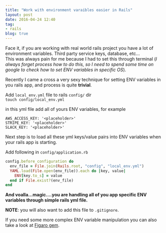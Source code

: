 ```yaml
---
title: "Work with environment varaibles easier in Rails"
layout: post
date: 2016-04-24 12:40
tag:
- rails
blog: true
---
```


Face it, if you are working with real world rails project you have a
lot of environment variables. Third party service keys, database, etc...   
This was always pain for me because I had to set this through
terminal (*I always forget process how to do this, so I need to spend
some time on google to check how to set ENV variables in specific OS*).


Recently I came a cross a very sexy technique for setting ENV variables
in you rails app, and process is quite **trivial**.

Add `local_env.yml` file to rails `config/` dir   
`touch config/local_env.yml`

in this yml file add all of yours ENV variables, for example

```
AWS_ACCESS_KEY: '<placeholder>'
STRIPE_KEY: '<placeholder>'
SLACK_KEY: '<placeholder>'
```

Next step  is to load all these yml keys/value pairs into ENV variables when your rails app
is starting. 

Add following in `config/application.rb`

```ruby
config.before_configuration do
  env_file = File.join(Rails.root, "config", "local_env.yml")
  YAML.load(File.open(env_file)).each do |key, value|
    ENV[key.to_s] = value
  end if File.exist?(env_file)
end
```

**And voalla...magic....you are handling all of you app specific ENV
variables through simple rails yml file.**

**NOTE**: you will also want to add this file to `.gitignore`.

If you need some more complex ENV variable manipulation you can also take a
look at [Figaro gem](https://github.com/laserlemon/figaro).
